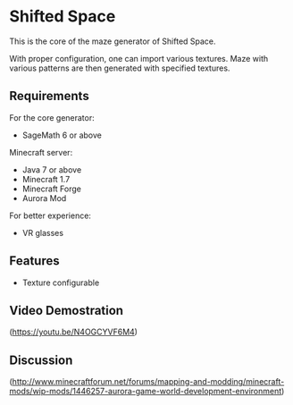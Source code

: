 # Shifted Space

This is the core of the maze generator of Shifted Space.

With proper configuration, one can import various textures.
Maze with various patterns are then generated with specified textures.

## Requirements

For the core generator:
- SageMath 6 or above

Minecraft server:

- Java 7 or above
- Minecraft 1.7
- Minecraft Forge
- Aurora Mod

For better experience:

- VR glasses

## Features

- Texture configurable


## Video Demostration

(https://youtu.be/N4OGCYVF6M4)


## Discussion

(http://www.minecraftforum.net/forums/mapping-and-modding/minecraft-mods/wip-mods/1446257-aurora-game-world-development-environment)
